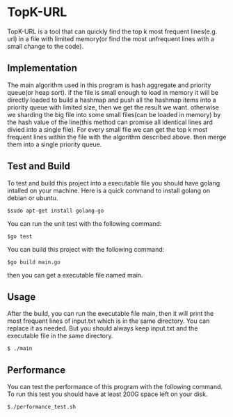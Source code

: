 # TopK-URL
TopK-URL is a tool that can quickly find the top k most frequent lines(e.g. url) in a file with limited memory(or find the most unfrequent lines with a small change to the code).
## Implementation
The main algorithm used in this program is hash aggregate and priority queue(or heap sort). if the file is small enough to load in memory it will be directly loaded to build a hashmap and push all the hashmap items into a priority queue with limited size, then we get the result we want. otherwise we sharding the big file into some small files(can be loaded in memory) by the hash value of the line(this method can promise all identical lines ard divied into a single file). For every small file we can get the top k most frequent lines within the file with the algorithm described above. then merge them into a single priority queue.
## Test and Build
To test and build this project into a executable file you should have golang intalled on your machine. Here is a quick command to install golang on debian or ubuntu.
```
$sudo apt-get install golang-go
```
You can run the unit test with the following command:
```
$go test
```
You can build this project with the following command:
```
$go build main.go
```
then you can get a executable file named main.

## Usage
After the build, you can run the executable file main, then it will print the most frequent lines of input.txt which is in the same directory. You can replace it as needed. But you should always keep input.txt and the executable file in the same directory.

```
$ ./main
```
## Performance
You can test the performance of this program with the following command. To run this test you should have at least 200G space left on your disk.
```
$./performance_test.sh
```
